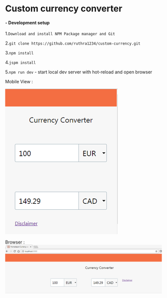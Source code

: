 # Custom currency converter


#### - Development setup

1.`Download and install NPM Package manager and Git `

2.`git clone https://github.com/ruthra1234/custom-currency.git`

3.`npm install`

4.`jspm install`

5.`npm run dev` - start local dev server with hot-reload and open browser



Mobile View :

![Mobile View](./assets/mobile.png)

Browser :
![Browser](./assets/deskview.png)